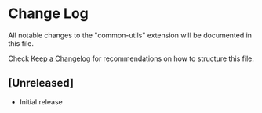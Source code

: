 # Change Log

All notable changes to the "common-utils" extension will be documented in this file.

Check [Keep a Changelog](http://keepachangelog.com/) for recommendations on how to structure this file.

## [Unreleased]

- Initial release